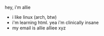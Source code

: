 hey, i'm allie
- i like linux (arch, btw)
- i'm learning html. yea i'm clinically insane
- my email is allie <at> alliee <dot> xyz

<!---
Stellarnate/Stellarnate is a ✨ special ✨ repository because its `README.md` (this file) appears on your GitHub profile.
You can click the Preview link to take a look at your changes.
--->
